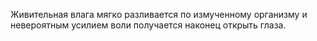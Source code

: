 Живительная влага мягко разливается по измученному организму и невероятным
усилием воли получается наконец открыть глаза.
